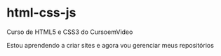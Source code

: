 # html-css-js
 Curso de HTML5 e CSS3 do CursoemVideo
 
Estou aprendendo a criar sites e agora vou gerenciar meus repositórios